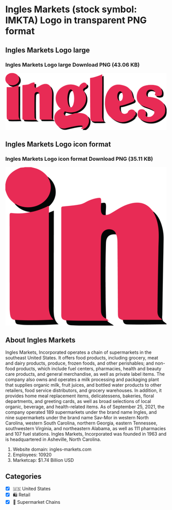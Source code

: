 # Ingles Markets (stock symbol: IMKTA) Logo in transparent PNG format

## Ingles Markets Logo large

### Ingles Markets Logo large Download PNG (43.06 KB)

![Ingles Markets Logo large Download PNG (43.06 KB)](/img/orig/IMKTA_BIG-b29f55c2.png)

## Ingles Markets Logo icon format

### Ingles Markets Logo icon format Download PNG (35.11 KB)

![Ingles Markets Logo icon format Download PNG (35.11 KB)](/img/orig/IMKTA-4f255979.png)

## About Ingles Markets

Ingles Markets, Incorporated operates a chain of supermarkets in the southeast United States. It offers food products, including grocery, meat and dairy products, produce, frozen foods, and other perishables; and non-food products, which include fuel centers, pharmacies, health and beauty care products, and general merchandise, as well as private label items. The company also owns and operates a milk processing and packaging plant that supplies organic milk, fruit juices, and bottled water products to other retailers, food service distributors, and grocery warehouses. In addition, it provides home meal replacement items, delicatessens, bakeries, floral departments, and greeting cards, as well as broad selections of local organic, beverage, and health-related items. As of September 25, 2021, the company operated 189 supermarkets under the brand name Ingles, and nine supermarkets under the brand name Sav-Mor in western North Carolina, western South Carolina, northern Georgia, eastern Tennessee, southwestern Virginia, and northeastern Alabama, as well as 111 pharmacies and 107 fuel stations. Ingles Markets, Incorporated was founded in 1963 and is headquartered in Asheville, North Carolina.

1. Website domain: ingles-markets.com
2. Employees: 10920
3. Marketcap: $1.74 Billion USD


## Categories
- [x] 🇺🇸 United States
- [x] 🛍️ Retail
- [x] 🛒 Supermarket Chains
